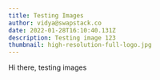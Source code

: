 ```yaml
---
title: Testing Images
author: vidya@swapstack.co
date: 2022-01-28T16:10:40.131Z
description: Testing image 123
thumbnail: high-resolution-full-logo.jpg
---
```

Hi there, testing images